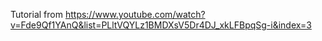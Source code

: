 Tutorial from https://www.youtube.com/watch?v=Fde9Qf1YAnQ&list=PLltVQYLz1BMDXsV5Dr4DJ_xkLFBpqSg-i&index=3
